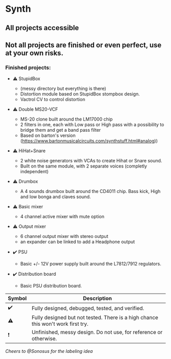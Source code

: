 # Synth

## All projects accessible

## Not all projects are finished or even perfect, use at your own risks.

### Finished projects:

- :warning: StupidBox 
    - (messy directory but everything is there)  
    - Distortion module based on StupidBox stompbox design. 
    - Vactrol CV to control distortion 

- :warning: Double MS20-VCF
    - MS-20 clone built around the LM17000 chip
    - 2 filters in one, each with Low pass or High pass with a possibility to bridge them and get a band pass filter
    - Based on barton's version (https://www.bartonmusicalcircuits.com/synthstuff.html#analog))

- :warning: HiHat+Snare
    - 2 white noise generators with VCAs to create Hihat or Snare sound. 
    - Built on the same module, with 2 separate voices (completly independent)
- :warning: Drumbox 
    - A 4 sounds drumbox built around the CD4011 chip. Bass kick, High and low bonga and claves sound. 

- :warning: Basic mixer 
    - 4 channel active mixer with mute option
- :warning: Output mixer 
    - 6 channel output mixer with stereo output
    - an expander can be linked to add a Headphone output

- :heavy_check_mark:  PSU
    - Basic +/- 12V power supply built around the L7812/7912 regulators.
-  :heavy_check_mark:  Distribution board
    - Basic PSU distribution board.


| Symbol | Description |
| ----------- | ----------- |
| :heavy_check_mark: | Fully designed, debugged, tested, and verified. |
| :warning: | Fully designed but not tested. There is a high chance this won't work first try. |
| :heavy_exclamation_mark: | Unfinished, messy design. Do not use, for reference or otherwise. |

*Cheers to @Sonosus for the labeling idea*